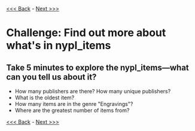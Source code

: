 [<<< Back](10-usefulqueries.md) - [Next >>>](12-excel_v_db.md)  

# Challenge: Find out more about what's in nypl_items

## Take 5 minutes to explore the nypl_items&mdash;what can you tell us about it?  

- How many publishers are there? How many unique publishers?
- What is the oldest item?
- How many items are in the genre "Engravings"?
- Where are the greatest number of items from?

[<<< Back](10-usefulqueries.md) - [Next >>>](12-excel_v_db.md)  

